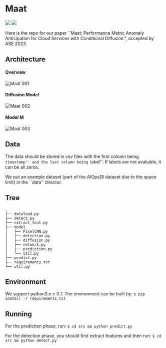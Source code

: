 # Maat

![](https://img.shields.io/badge/version-1.0-blue.svg) 
![](https://img.shields.io/badge/language-python-orange.svg)

Here is the repo for our paper ``Maat: Performance Metric Anomaly Anticipation for Cloud Services with Conditional Diffusion'', accepted by ASE 2023.

## Architecture

#### Overview

![Maat 001](https://user-images.githubusercontent.com/112700133/216756546-635088cd-c61b-4fa7-88e6-6979eb8df4c3.jpeg)

#### Diffusion Model

![Maat 002](https://user-images.githubusercontent.com/112700133/216756574-f1f6d2a4-93ab-4fa2-a5be-106e5f9922d8.jpeg)

#### Model M

![Maat 003](https://user-images.githubusercontent.com/112700133/216756602-736d7dc2-9253-44e6-83ab-f13f8f188733.jpeg)

## Data
The data should be stored in csv files with the first column being ``timestamp'' and the last column being ``label''. If labels are not avaliable, it can be all zeros.

We put an example dataset (part of the AIOps18 dataset due to the space limit) in the ``data'' director.

## Tree
```
.
├── dataload.py
├── detect.py
├── extract_feat.py
├── model
│   ├── PixelCNN.py
│   ├── detection.py
│   ├── diffusion.py
│   ├── network.py
│   ├── prediction.py
│   └── util.py
├── predict.py
├── requirements.txt
└── util.py
```

## Environment
We support python3.x $\geq$ 3.7. The environment can be built by:
```$ pip install -r requirements.txt```

## Running
For the prediction phase, run:
```$ cd src && python predict.py```

For the detection phase, you should first extract features and then run:
```$ cd src && python detect.py```


